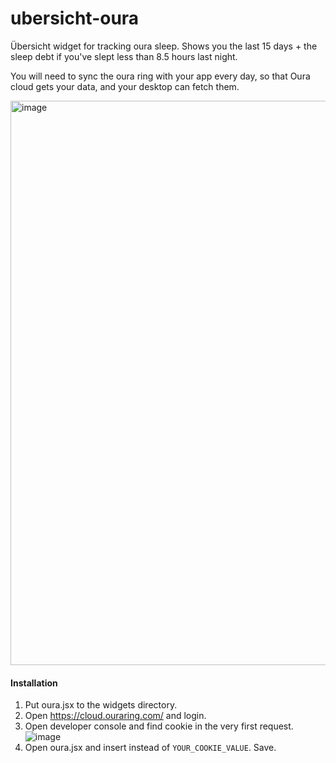 # ubersicht-oura
Übersicht widget for tracking oura sleep. Shows you the last 15 days + the sleep debt if you've slept less than 8.5 hours last night.

You will need to sync the oura ring with your app every day, so that Oura cloud gets your data, and your desktop can fetch them.

<img width="903" alt="image" src="https://github.com/keyten/ubersicht-oura/assets/1017222/2c4c7502-cf86-4768-8255-e6b9a7692a1d">

#### Installation
1. Put oura.jsx to the widgets directory.
2. Open https://cloud.ouraring.com/ and login.
3. Open developer console and find cookie in the very first request.
![image](https://github.com/keyten/ubersicht-oura/assets/1017222/68208aa8-8990-4969-a9e2-d294ac9de35a)
4. Open oura.jsx and insert instead of `YOUR_COOKIE_VALUE`. Save.
